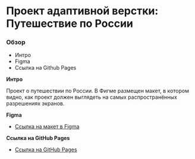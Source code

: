 # Проект адаптивной верстки: Путешествие по России

### Обзор

- Интро
- Figma
- Ссылка на Github Pages

**Интро**

Проект о путешествии по России.
В Фигме размещен макет, в котором видно, как проект должен выглядеть на самых распространённых разрешениях экранов.

**Figma**

- [Ссылка на макет в Figma](https://www.figma.com/file/5S2WSbEFL6awjVWJ0NWL8Q/Sprint-3_-Russia-_-desktop-mobile?node-id=28503%3A0)

**Ссылка на GitHub Pages**

- [Ссылка на GitHub Pages](https://andrew-thewebdev.github.io/russian-travel/)
